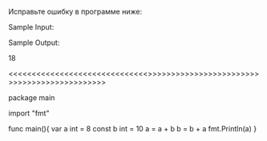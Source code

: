 Исправьте ошибку в программе ниже:

Sample Input:


Sample Output:

18

<<<<<<<<<<<<<<<<<<<<<<<<<<<<<<>>>>>>>>>>>>>>>>>>>>>>>>>>>>>>>>>>>>>>>>>>>>>

package main

import "fmt"

func main(){
    var a int = 8
    const b int = 10
    a = a + b
    b = b + a
    fmt.Println(a)
}